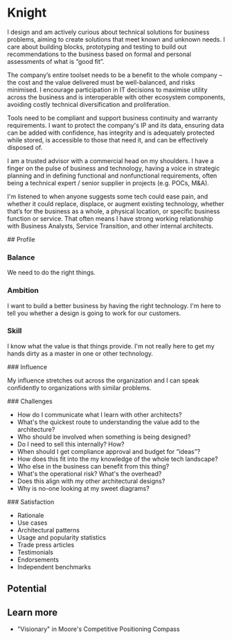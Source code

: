 # Knight

I design and am actively curious about technical solutions for business problems, aiming to create solutions that meet known and unknown needs. I care about building blocks, prototyping and testing to build out recommendations to the business based on formal and personal assessments of what is “good fit”.

The company’s entire toolset needs to be a benefit to the whole company – the cost and the value delivered must be well-balanced, and risks minimised.  I encourage participation in IT decisions to maximise utility across the business and is interoperable with other ecosystem components, avoiding costly technical diversification and proliferation.

Tools need to be compliant and support business continuity and warranty requirements. I want to protect the company's IP and its data, ensuring data can be added with confidence, has integrity and is adequately protected while stored, is accessible to those that need it, and can be effectively disposed of.

I am a trusted advisor with a commercial head on my shoulders. I have a finger on the pulse of business and technology, having a voice in strategic planning and in defining functional and nonfunctional requirements, often being a technical expert / senior supplier in projects (e.g. POCs, M&A).

I'm listened to when anyone suggests some tech could ease pain, and whether it could replace, displace, or augment existing technology, whether that’s for the business as a whole, a physical location, or specific business function or service. That often means I have strong working relationship with Business Analysts, Service Transition, and other internal architects.

## Profile

### Balance

We need to do the right things.

### Ambition

I want to build a better business by having the right technology. I'm here to tell you whether a design is going to work for our customers.

### Skill

I know what the value is that things provide. I'm not really here to get my hands dirty as a master in one or other technology.

### Influence

My influence stretches out across the organization and I can speak confidently to organizations with similar problems.

### Challenges

* How do I communicate what I learn with other architects?
* What's the quickest route to understanding the value add to the architecture?
* Who should be involved when something is being designed?
* Do I need to sell this internally? How?
* When should I get compliance approval and budget for “ideas”?
* How does this fit into the my knowledge of the whole tech landscape?
* Who else in the business can benefit from this thing?
* What's the operational risk? What's the overhead?
* Does this align with my other architectural designs?
* Why is no-one looking at my sweet diagrams?

### Satisfaction

* Rationale
* Use cases
* Architectural patterns
* Usage and popularity statistics
* Trade press articles
* Testimonials
* Endorsements
* Independent benchmarks

## Potential

## Learn more

* "Visionary" in Moore's Competitive Positioning Compass
